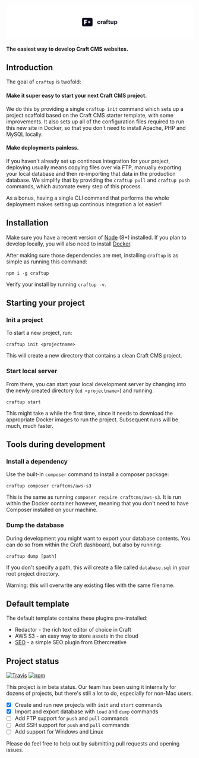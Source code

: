 ![React Native starter](.github/banner.svg)

**The easiest way to develop Craft CMS websites.**

## Introduction

The goal of `craftup` is twofold:

#### Make it super easy to start your next Craft CMS project.

We do this by providing a single `craftup init` command which sets up a project scaffold based on the Craft CMS starter template, with some improvements. It also sets up all of the configuration files required to run this new site in Docker, so that you don't need to install Apache, PHP and MySQL locally.

#### Make deployments painless.

If you haven't already set up continous integration for your project, deploying usually means copying files over via FTP, manually exporting your local database and then re-importing that data in the production database. We simplify that by providing the `craftup pull` and `craftup push` commands, which automate every step of this process.

As a bonus, having a single CLI command that performs the whole deployment makes setting up continous integration a lot easier!

## Installation

Make sure you have a recent version of [Node](http://nodejs.org/) (8+) installed. If you plan to develop locally, you will also need to install [Docker](https://docker.com).

After making sure those dependencies are met, installing `craftup` is as simple as running this command:

```shell
npm i -g craftup
```

Verify your install by running `craftup -v`.

## Starting your project

### Init a project

To start a new project, run:

```shell
craftup init <projectname>
```

This will create a new directory that contains a clean Craft CMS project.

### Start local server

From there, you can start your local development server by changing into the newly created directory (`cd <projectname>`) and running:

```shell
craftup start
```

This might take a while the first time, since it needs to download the appropriate Docker images to run the project. Subsequent runs will be much, much faster.

## Tools during development

### Install a dependency

Use the built-in `composer` command to install a composer package:

```shell
craftup composer craftcms/aws-s3
```

This is the same as running `composer require craftcms/aws-s3`. It is run within the Docker container however, meaning that you don't need to have Composer installed on your machine.

### Dump the database

During development you might want to export your database contents. You can do so from within the Craft dashboard, but also by running:

```shell
craftup dump [path]
```

If you don't specify a path, this will create a file called `database.sql` in your root project directory.

Warning: this will overwrite any existing files with the same filename.

## Default template

The default template contains these plugins pre-installed:

- Redactor - the rich text editor of choice in Craft
- AWS S3 - an easy way to store assets in the cloud
- [SEO](https://github.com/ethercreative/seo#readme) - a simple SEO plugin from Ethercreative

## Project status

[![Travis](https://img.shields.io/travis/com/tschoffelen/craftup.svg)](https://travis-ci.com/tschoffelen/craftup)
[![npm](https://img.shields.io/npm/v/craftup.svg)](https://npmjs.com/package/craftup)

This project is in beta status. Our team has been using it internally for dozens of projects, but there's still a lot to do, especially for non-Mac users.

- [x] Create and run new projects with `init` and `start` commands
- [x] Import and export database with `load` and `dump` commands
- [ ] Add FTP support for `push` and `pull` commands
- [ ] Add SSH support for `push` and `pull` commands
- [ ] Add support for Windows and Linux

Please do feel free to help out by submitting pull requests and opening issues.
